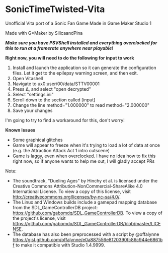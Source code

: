 # SonicTimeTwisted-Vita
Unofficial Vita port of a Sonic Fan Game Made in Game Maker Studio 1

Made with G*Maker by SilicaandPina

***Make sure you have PSVShell installed and everything overclocked for this to run at a framerate anywhere near playable!***

**Right now, you will need to do the following for input to work**
1. Install and launch the application so it can generate the configuration files. Let it get to the epilepsy warning screen, and then exit.
2. Open Vitashell
3. Navigate to ux0:user/00/data/STTV00001
4. Press Δ, and select "open decrypted"
5. Select "settings.ini"
6. Scroll down to the section called [input]
7. Change the line method="1.000000" to read method="2.000000"
8. Save your changes

I'm going to try to find a workaround for this, don't worry!

**Known Issues**
- Some graphical glitches
- Game will appear to freeze when it's trying to load a lot of data at once (e.g. the Attraction Attack Act 1 intro cutscene)
- Game is laggy, even when overclocked. I have no idea how to fix this right now, so if anyone wants to help me out, I will gladly accept PRs

Note:
 - The soundtrack, "Dueling Ages" by Hinchy et al. is licensed under the Creative Commons Attribution-NonCommercial-ShareAlike 4.0 International License. To view a copy of this license, visit http://creativecommons.org/licenses/by-nc-sa/4.0/.
 - The Linux and Windows builds include a gamepad mapping database from the SDL_GameControllerDB project: https://github.com/gabomdq/SDL_GameControllerDB. To view a copy of the project's license, visit https://github.com/gabomdq/SDL_GameControllerDB/blob/master/LICENSE.
 - The database has also been preprocessed with a script by @offalynne https://gist.github.com/offalynne/e0a887556e8120390fc86c944e6861bf to make it compatible with Studio 1.4.9999.
